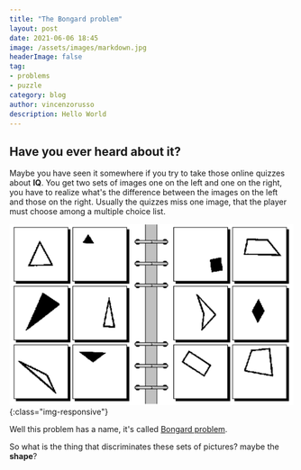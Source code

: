 ```yaml
---
title: "The Bongard problem"
layout: post
date: 2021-06-06 18:45
image: /assets/images/markdown.jpg
headerImage: false
tag:
- problems
- puzzle
category: blog
author: vincenzorusso
description: Hello World
---
```


## Have you ever heard about it?

Maybe you have seen it somewhere if you try to take those online quizzes about **IQ**.
You get two sets of images one on the left and one on the right, you have to realize what's the difference between the images on the left and those on the right.
Usually the quizzes miss one image, that the player must choose among a multiple choice list.

![The problem.](/assets/bongard.png){:class="img-responsive"}


Well this problem has a name, it's called [Bongard problem](https://en.wikipedia.org/wiki/Bongard_problem).

So what is the thing that discriminates these sets of pictures? maybe the **shape**?

